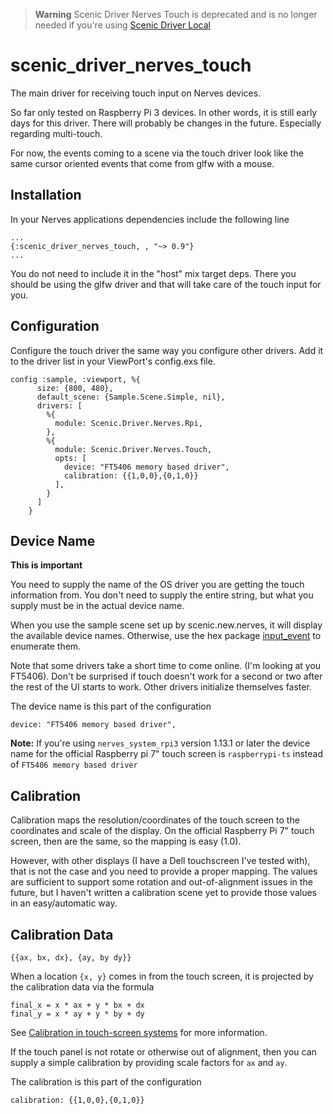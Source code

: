 > **Warning**
> Scenic Driver Nerves Touch is deprecated and is no longer needed if you're
> using [Scenic Driver
> Local](https://github.com/ScenicFramework/scenic_driver_local)

# scenic_driver_nerves_touch

The main driver for receiving touch input on Nerves devices.

So far only tested on Raspberry Pi 3 devices. In other words, it is still early
days for this driver. There will probably be changes in the future. Especially
regarding multi-touch.

For now, the events coming to a scene via the touch driver look like the
same cursor oriented events that come from glfw with a mouse.

## Installation

In your Nerves applications dependencies include the following line

    ...
    {:scenic_driver_nerves_touch, , "~> 0.9"}
    ...

You do not need to include it in the "host" mix target deps. There you should be
using the glfw driver and that will take care of the touch input for you.

## Configuration

Configure the touch driver the same way you configure other drivers. Add it
to the driver list in your ViewPort's config.exs file.

    config :sample, :viewport, %{
          size: {800, 480},
          default_scene: {Sample.Scene.Simple, nil},
          drivers: [
            %{
              module: Scenic.Driver.Nerves.Rpi,
            },
            %{
              module: Scenic.Driver.Nerves.Touch,
              opts: [
                device: "FT5406 memory based driver",
                calibration: {{1,0,0},{0,1,0}}
              ],
            }
          ]
        }

## Device Name

__This is important__

You need to supply the name of the OS driver you are getting the touch information from.
You don't need to supply the entire string, but what you supply must be in the
actual device name.

When you use the sample scene set up by scenic.new.nerves, it will display the
available device names. Otherwise, use the hex package [input_event](https://hex.pm/packages/input_event) to enumerate them.

Note that some drivers take a short time to come online. (I'm looking at you FT5406).
Don't be surprised if touch doesn't work for a second or two after the rest of the
UI starts to work. Other drivers initialize themselves faster.

The device name is this part of the configuration

    device: "FT5406 memory based driver",

**Note:** If you're using `nerves_system_rpi3` version 1.13.1 or later the device name for the
official Raspberry pi 7" touch screen is `raspberrypi-ts` instead of `FT5406 memory based driver`

## Calibration

Calibration maps the resolution/coordinates of the touch screen to the
coordinates and scale of the display. On the official Raspberry Pi
7" touch screen, then are the same, so the mapping is easy (1.0).

However, with other displays (I have a Dell touchscreen I've tested with),
that is not the case and you need to provide a proper mapping. The values
are sufficient to support some rotation and out-of-alignment issues in
the future, but I haven't written a calibration scene yet to provide
those values in an easy/automatic way.

## Calibration Data

`{{ax, bx, dx}, {ay, by dy}}`

When a location `{x, y}` comes in from the touch screen, it is projected
by the calibration data via the formula

    final_x = x * ax + y * bx + dx
    final_y = x * ay + y * by + dy

See [Calibration in touch-screen systems](http://www.ti.com/lit/an/slyt277/slyt277.pdf) for more information.

If the touch panel is not rotate or otherwise out of alignment, then you can supply
a simple calibration by providing scale factors for `ax` and `ay`.

The calibration is this part of the configuration

    calibration: {{1,0,0},{0,1,0}}
